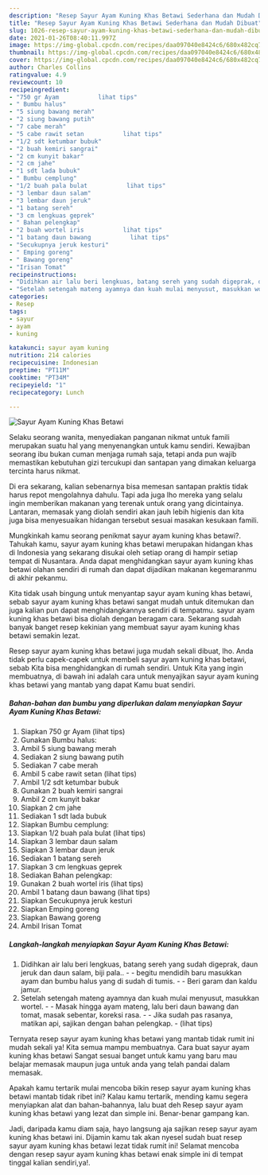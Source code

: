 ```yaml
---
description: "Resep Sayur Ayam Kuning Khas Betawi Sederhana dan Mudah Dibuat"
title: "Resep Sayur Ayam Kuning Khas Betawi Sederhana dan Mudah Dibuat"
slug: 1026-resep-sayur-ayam-kuning-khas-betawi-sederhana-dan-mudah-dibuat
date: 2021-01-26T08:40:11.997Z
image: https://img-global.cpcdn.com/recipes/daa097040e8424c6/680x482cq70/sayur-ayam-kuning-khas-betawi-foto-resep-utama.jpg
thumbnail: https://img-global.cpcdn.com/recipes/daa097040e8424c6/680x482cq70/sayur-ayam-kuning-khas-betawi-foto-resep-utama.jpg
cover: https://img-global.cpcdn.com/recipes/daa097040e8424c6/680x482cq70/sayur-ayam-kuning-khas-betawi-foto-resep-utama.jpg
author: Charles Collins
ratingvalue: 4.9
reviewcount: 10
recipeingredient:
- "750 gr Ayam           lihat tips"
- " Bumbu halus"
- "5 siung bawang merah"
- "2 siung bawang putih"
- "7 cabe merah"
- "5 cabe rawit setan           lihat tips"
- "1/2 sdt ketumbar bubuk"
- "2 buah kemiri sangrai"
- "2 cm kunyit bakar"
- "2 cm jahe"
- "1 sdt lada bubuk"
- " Bumbu cemplung"
- "1/2 buah pala bulat           lihat tips"
- "3 lembar daun salam"
- "3 lembar daun jeruk"
- "1 batang sereh"
- "3 cm lengkuas geprek"
- " Bahan pelengkap"
- "2 buah wortel iris           lihat tips"
- "1 batang daun bawang           lihat tips"
- "Secukupnya jeruk kesturi"
- " Emping goreng"
- " Bawang goreng"
- "Irisan Tomat"
recipeinstructions:
- "Didihkan air lalu beri lengkuas, batang sereh yang sudah digeprak, daun jeruk dan daun salam, biji pala..   begitu mendidih baru masukkan ayam dan bumbu halus yang di sudah di tumis.  Beri garam dan kaldu jamur."
- "Setelah setengah mateng ayamnya dan kuah mulai menyusut, masukkan wortel.  Masak hingga ayam mateng, lalu beri daun bawang dan tomat, masak sebentar, koreksi rasa.  Jika sudah pas rasanya, matikan api, sajikan dengan bahan pelengkap.           (lihat tips)"
categories:
- Resep
tags:
- sayur
- ayam
- kuning

katakunci: sayur ayam kuning 
nutrition: 214 calories
recipecuisine: Indonesian
preptime: "PT11M"
cooktime: "PT34M"
recipeyield: "1"
recipecategory: Lunch

---
```



![Sayur Ayam Kuning Khas Betawi](https://img-global.cpcdn.com/recipes/daa097040e8424c6/680x482cq70/sayur-ayam-kuning-khas-betawi-foto-resep-utama.jpg)

Selaku seorang wanita, menyediakan panganan nikmat untuk famili merupakan suatu hal yang menyenangkan untuk kamu sendiri. Kewajiban seorang ibu bukan cuman menjaga rumah saja, tetapi anda pun wajib memastikan kebutuhan gizi tercukupi dan santapan yang dimakan keluarga tercinta harus nikmat.

Di era  sekarang, kalian sebenarnya bisa memesan santapan praktis tidak harus repot mengolahnya dahulu. Tapi ada juga lho mereka yang selalu ingin memberikan makanan yang terenak untuk orang yang dicintainya. Lantaran, memasak yang diolah sendiri akan jauh lebih higienis dan kita juga bisa menyesuaikan hidangan tersebut sesuai masakan kesukaan famili. 



Mungkinkah kamu seorang penikmat sayur ayam kuning khas betawi?. Tahukah kamu, sayur ayam kuning khas betawi merupakan hidangan khas di Indonesia yang sekarang disukai oleh setiap orang di hampir setiap tempat di Nusantara. Anda dapat menghidangkan sayur ayam kuning khas betawi olahan sendiri di rumah dan dapat dijadikan makanan kegemaranmu di akhir pekanmu.

Kita tidak usah bingung untuk menyantap sayur ayam kuning khas betawi, sebab sayur ayam kuning khas betawi sangat mudah untuk ditemukan dan juga kalian pun dapat menghidangkannya sendiri di tempatmu. sayur ayam kuning khas betawi bisa diolah dengan beragam cara. Sekarang sudah banyak banget resep kekinian yang membuat sayur ayam kuning khas betawi semakin lezat.

Resep sayur ayam kuning khas betawi juga mudah sekali dibuat, lho. Anda tidak perlu capek-capek untuk membeli sayur ayam kuning khas betawi, sebab Kita bisa menghidangkan di rumah sendiri. Untuk Kita yang ingin membuatnya, di bawah ini adalah cara untuk menyajikan sayur ayam kuning khas betawi yang mantab yang dapat Kamu buat sendiri.

<!--inarticleads1-->

##### Bahan-bahan dan bumbu yang diperlukan dalam menyiapkan Sayur Ayam Kuning Khas Betawi:

1. Siapkan 750 gr Ayam           (lihat tips)
1. Gunakan  Bumbu halus:
1. Ambil 5 siung bawang merah
1. Sediakan 2 siung bawang putih
1. Sediakan 7 cabe merah
1. Ambil 5 cabe rawit setan           (lihat tips)
1. Ambil 1/2 sdt ketumbar bubuk
1. Gunakan 2 buah kemiri sangrai
1. Ambil 2 cm kunyit bakar
1. Siapkan 2 cm jahe
1. Sediakan 1 sdt lada bubuk
1. Siapkan  Bumbu cemplung:
1. Siapkan 1/2 buah pala bulat           (lihat tips)
1. Siapkan 3 lembar daun salam
1. Siapkan 3 lembar daun jeruk
1. Sediakan 1 batang sereh
1. Siapkan 3 cm lengkuas geprek
1. Sediakan  Bahan pelengkap:
1. Gunakan 2 buah wortel iris           (lihat tips)
1. Ambil 1 batang daun bawang           (lihat tips)
1. Siapkan Secukupnya jeruk kesturi
1. Siapkan  Emping goreng
1. Siapkan  Bawang goreng
1. Ambil Irisan Tomat




<!--inarticleads2-->

##### Langkah-langkah menyiapkan Sayur Ayam Kuning Khas Betawi:

1. Didihkan air lalu beri lengkuas, batang sereh yang sudah digeprak, daun jeruk dan daun salam, biji pala..  -  - begitu mendidih baru masukkan ayam dan bumbu halus yang di sudah di tumis. -  - Beri garam dan kaldu jamur.
1. Setelah setengah mateng ayamnya dan kuah mulai menyusut, masukkan wortel. -  - Masak hingga ayam mateng, lalu beri daun bawang dan tomat, masak sebentar, koreksi rasa. -  - Jika sudah pas rasanya, matikan api, sajikan dengan bahan pelengkap. -           (lihat tips)




Ternyata resep sayur ayam kuning khas betawi yang mantab tidak rumit ini mudah sekali ya! Kita semua mampu membuatnya. Cara buat sayur ayam kuning khas betawi Sangat sesuai banget untuk kamu yang baru mau belajar memasak maupun juga untuk anda yang telah pandai dalam memasak.

Apakah kamu tertarik mulai mencoba bikin resep sayur ayam kuning khas betawi mantab tidak ribet ini? Kalau kamu tertarik, mending kamu segera menyiapkan alat dan bahan-bahannya, lalu buat deh Resep sayur ayam kuning khas betawi yang lezat dan simple ini. Benar-benar gampang kan. 

Jadi, daripada kamu diam saja, hayo langsung aja sajikan resep sayur ayam kuning khas betawi ini. Dijamin kamu tak akan nyesel sudah buat resep sayur ayam kuning khas betawi lezat tidak rumit ini! Selamat mencoba dengan resep sayur ayam kuning khas betawi enak simple ini di tempat tinggal kalian sendiri,ya!.

